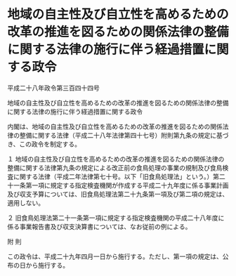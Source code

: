 # 地域の自主性及び自立性を高めるための改革の推進を図るための関係法律の整備に関する法律の施行に伴う経過措置に関する政令

平成二十八年政令第三百四十四号

地域の自主性及び自立性を高めるための改革の推進を図るための関係法律の整備に関する法律の施行に伴う経過措置に関する政令

内閣は、地域の自主性及び自立性を高めるための改革の推進を図るための関係法律の整備に関する法律（平成二十八年法律第四十七号）附則第九条の規定に基づき、この政令を制定する。

１ 地域の自主性及び自立性を高めるための改革の推進を図るための関係法律の整備に関する法律第九条の規定による改正前の食鳥処理の事業の規制及び食鳥検査に関する法律（平成二年法律第七十号。以下「旧食鳥処理法」という。）第二十一条第一項に規定する指定検査機関が作成する平成二十九年度に係る事業計画及び収支予算については、旧食鳥処理法第二十九条第一項及び第二項の規定は、適用しない。

２ 旧食鳥処理法第二十一条第一項に規定する指定検査機関の平成二十八年度に係る事業報告書及び収支決算書については、なお従前の例による。

附 則

この政令は、平成二十九年四月一日から施行する。ただし、第一項の規定は、公布の日から施行する。
